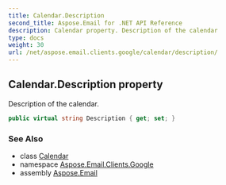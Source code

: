 ```yaml
---
title: Calendar.Description
second_title: Aspose.Email for .NET API Reference
description: Calendar property. Description of the calendar
type: docs
weight: 30
url: /net/aspose.email.clients.google/calendar/description/
---
```

## Calendar.Description property

Description of the calendar.

```csharp
public virtual string Description { get; set; }
```

### See Also

* class [Calendar](../)
* namespace [Aspose.Email.Clients.Google](../../calendar/)
* assembly [Aspose.Email](../../../)


